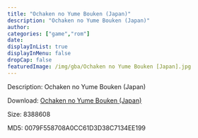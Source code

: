 ```yaml
---
title: "Ochaken no Yume Bouken (Japan)"
description: "Ochaken no Yume Bouken (Japan)"
author: 
categories: ["game","rom"]
date: 
displayInList: true
displayInMenu: false
dropCap: false
featuredImage: /img/gba/Ochaken no Yume Bouken [Japan].jpg
---
```


Description: Ochaken no Yume Bouken (Japan)

Download: <a style="text-decoration:underline;" href="https://mega.nz/#!yCRigKJQ!O3ulF7OJyI096Da3NJX7WYHvR243CDsMO8dvRAPKvs4" target = "_blank" rel = "nofollow" > Ochaken no Yume Bouken (Japan)</a>

Size: 8388608

MD5: 0079F558708A0CC61D3D38C7134EE199

